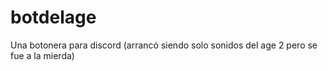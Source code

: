 # botdelage
Una botonera para discord (arrancó siendo solo sonidos del age 2 pero se fue a la mierda)
